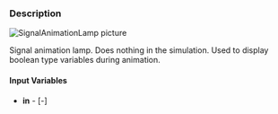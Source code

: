 ### Description
![SignalAnimationLamp picture](SignalAnimationLamp.svg)

Signal animation lamp. Does nothing in the simulation. Used to display boolean type variables during animation.

#### Input Variables
* **in** -  [-]


